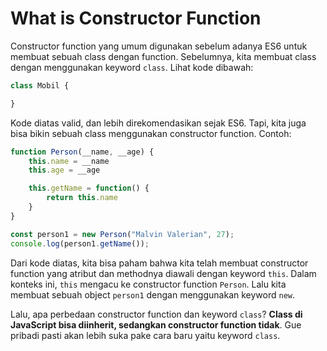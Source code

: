# What is Constructor Function

Constructor function yang umum digunakan sebelum adanya ES6 untuk membuat sebuah class dengan function. Sebelumnya, kita membuat class dengan menggunakan keyword `class`. Lihat kode dibawah:

```js
class Mobil {

}
```

Kode diatas valid, dan lebih direkomendasikan sejak ES6. Tapi, kita juga bisa bikin sebuah class menggunakan constructor function. Contoh:

```js
function Person(__name, __age) {
    this.name = __name
    this.age = __age

    this.getName = function() {
        return this.name
    }
}

const person1 = new Person("Malvin Valerian", 27);
console.log(person1.getName());
```

Dari kode diatas, kita bisa paham bahwa kita telah membuat constructor function yang atribut dan methodnya diawali dengan keyword `this`. Dalam konteks ini, `this` mengacu ke constructor function `Person`. Lalu kita membuat sebuah object `person1` dengan menggunakan keyword `new`.

Lalu, apa perbedaan constructor function dan keyword `class`? **Class di JavaScript bisa diinherit, sedangkan constructor function tidak**. Gue pribadi pasti akan lebih suka pake cara baru yaitu keyword `class`.